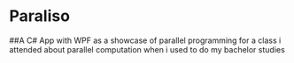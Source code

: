 # Paraliso

##A C# App with WPF as a showcase of parallel programming 
for a class i attended about parallel computation when i used to do my bachelor studies
